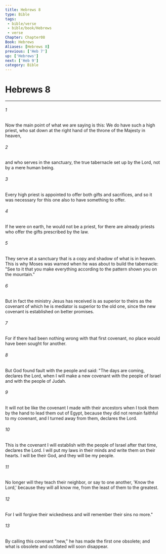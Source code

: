 ```yaml
---
title: Hebrews 8
type: Bible
tags:
 - bible/verse
 - bible/book/Hebrews
 - verse
Chapter: Chapter08
Book: Hebrews
Aliases: [Hebrews 8]
previous: ['Heb 7']
up: ['Hebrews']
next: ['Heb 9']
category: Bible
---
```

# Hebrews 8

***


###### 1 
Now the main point of what we are saying is this: We do have such a high priest, who sat down at the right hand of the throne of the Majesty in heaven, 

###### 2 
and who serves in the sanctuary, the true tabernacle set up by the Lord, not by a mere human being. 

###### 3 
Every high priest is appointed to offer both gifts and sacrifices, and so it was necessary for this one also to have something to offer. 

###### 4 
If he were on earth, he would not be a priest, for there are already priests who offer the gifts prescribed by the law. 

###### 5 
They serve at a sanctuary that is a copy and shadow of what is in heaven. This is why Moses was warned when he was about to build the tabernacle: "See to it that you make everything according to the pattern shown you on the mountain." 

###### 6 
But in fact the ministry Jesus has received is as superior to theirs as the covenant of which he is mediator is superior to the old one, since the new covenant is established on better promises. 

###### 7 
For if there had been nothing wrong with that first covenant, no place would have been sought for another. 

###### 8 
But God found fault with the people and said: "The days are coming, declares the Lord, when I will make a new covenant with the people of Israel and with the people of Judah. 

###### 9 
It will not be like the covenant I made with their ancestors when I took them by the hand to lead them out of Egypt, because they did not remain faithful to my covenant, and I turned away from them, declares the Lord. 

###### 10 
This is the covenant I will establish with the people of Israel after that time, declares the Lord. I will put my laws in their minds and write them on their hearts. I will be their God, and they will be my people. 

###### 11 
No longer will they teach their neighbor, or say to one another, 'Know the Lord,' because they will all know me, from the least of them to the greatest. 

###### 12 
For I will forgive their wickedness and will remember their sins no more." 

###### 13 
By calling this covenant "new," he has made the first one obsolete; and what is obsolete and outdated will soon disappear. 
